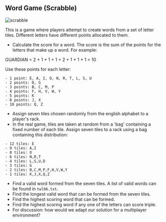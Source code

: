 Word Game (Scrabble)
--------------------
![scrabble](https://www.word-grabber.com/3/m/2012/02/scrabble-rack-with-tiles.jpg)

This is a game where players attempt to create words from a set of letter tiles.  Different letters have different points allocated to them.

* Calculate the score for a word. The score is the sum of the points for the letters that make up a word. For example:

GUARDIAN = 2 + 1 + 1 + 1 + 2 + 1 + 1 + 1 = 10

Use these points for each letter:

```
- 1 point: E, A, I, O, N, R, T, L, S, U
- 2 points: D, G
- 3 points: B, C, M, P
- 4 points: F, H, V, W, Y
- 5 points: K
- 8 points: J, X
- 10 points: Q, Z
```

* Assign seven tiles chosen randomly from the english alphabet to a player's rack.
* In the real game, tiles are taken at random from a 'bag' containing a fixed number of each tile. Assign seven tiles to a rack using a bag containing this distribution:

```
- 12 tiles: E
- 9 tiles: A,I
- 8 tiles: O
- 6 tiles: N,R,T
- 4 tiles: L,S,U,D
- 3 tiles: G
- 2 tiles: B,C,M,P,F,H,V,W,Y
- 1 tiles: K,J,X,Q,Z
```

* Find a valid word formed from the seven tiles. A list of valid words can be found in `twl06.txt`.
* Find the longest valid word that can be formed from the seven tiles.
* Find the highest scoring word that can be formed.
* Find the highest scoring word if any one of the letters can score triple.
* For discussion: how would we adapt our solution for a multiplayer environment?
